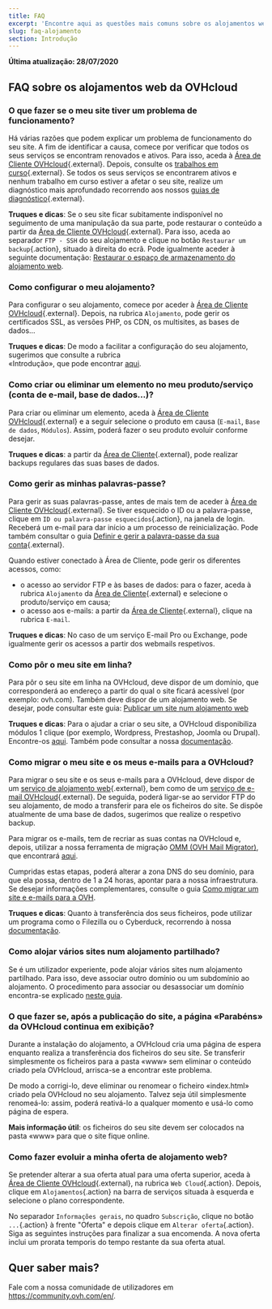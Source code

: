 ```yaml
---
title: FAQ
excerpt: 'Encontre aqui as questões mais comuns sobre os alojamentos web da OVHcloud'
slug: faq-alojamento
section: Introdução
---
```


**Última atualização: 28/07/2020**

## FAQ sobre os alojamentos web da OVHcloud


### O que fazer se o meu site tiver um problema de funcionamento? 

Há várias razões que podem explicar um problema de funcionamento do seu site. A fim de identificar a causa, comece por verificar que todos os seus serviços se encontram renovados e ativos. Para isso, aceda à [Área de Cliente OVHcloud](https://www.ovh.com/auth/?action=gotomanager&from=https://www.ovh.pt/&ovhSubsidiary=pt){.external}. Depois, consulte os [trabalhos em curso](http://travaux.ovh.net/){.external}. Se todos os seus serviços se encontrarem ativos e nenhum trabalho em curso estiver a afetar o seu site, realize um diagnóstico mais aprofundado recorrendo aos nossos [guias de diagnóstico](../){.external}.

**Truques e dicas**: Se o seu site ficar subitamente indisponível no seguimento de uma manipulação da sua parte, pode restaurar o conteúdo a partir da [Área de Cliente OVHcloud](https://www.ovh.com/auth/?action=gotomanager&from=https://www.ovh.pt/&ovhSubsidiary=pt){.external}. Para isso, aceda ao separador `FTP - SSH` do seu alojamento e clique no botão `Restaurar um backup`{.action}, situado à direita do ecrã. Pode igualmente aceder à seguinte documentação: [Restaurar o espaço de armazenamento do alojamento web](../restauracao-ftp-filezilla-area-de-cliente/).

### Como configurar o meu alojamento? 

Para configurar o seu alojamento, comece por aceder à [Área de Cliente OVHcloud](https://www.ovh.com/auth/?action=gotomanager&from=https://www.ovh.pt/&ovhSubsidiary=pt){.external}. Depois, na rubrica `Alojamento`, pode gerir os certificados SSL, as versões PHP, os CDN, os multisites, as bases de dados...

**Truques e dicas**: De modo a facilitar a configuração do seu alojamento, sugerimos que consulte a rubrica <br> «Introdução», que pode encontrar [aqui](../).

### Como criar ou eliminar um elemento no meu produto/serviço (conta de e-mail, base de dados...)?

Para criar ou eliminar um elemento, aceda à [Área de Cliente OVHcloud](https://www.ovh.com/auth/?action=gotomanager&from=https://www.ovh.pt/&ovhSubsidiary=pt){.external} e a seguir selecione o produto em causa (`E-mail`, `Base de dados`, `Módulos`). Assim, poderá fazer o seu produto evoluir conforme desejar.

**Truques e dicas**: a partir da [Área de Cliente](https://www.ovh.com/auth/?action=gotomanager&from=https://www.ovh.pt/&ovhSubsidiary=pt){.external}, pode realizar backups regulares das suas bases de dados.

### Como gerir as minhas palavras-passe? 

Para gerir as suas palavras-passe, antes de mais tem de aceder à [Área de Cliente OVHcloud](https://www.ovh.com/auth/?action=gotomanager&from=https://www.ovh.pt/&ovhSubsidiary=pt){.external}. Se tiver esquecido o ID ou a palavra-passe, clique em `ID ou palavra-passe esquecidos`{.action}, na janela de login. Receberá um e-mail para dar início a um processo de reinicialização.
Pode também consultar o guia [Definir e gerir a palavra-passe da sua conta](../../customer/gerir-a-palavra-passe/){.external}.

Quando estiver conectado à Área de Cliente, pode gerir os diferentes acessos, como: 

* o acesso ao servidor FTP e às bases de dados: para o fazer, aceda à rubrica `Alojamento` da [Área de Cliente](https://www.ovh.com/auth/?action=gotomanager&from=https://www.ovh.pt/&ovhSubsidiary=pt){.external} e selecione o produto/serviço em causa;
* o acesso aos e-mails: a partir da [Área de Cliente](https://www.ovh.com/auth/?action=gotomanager&from=https://www.ovh.pt/&ovhSubsidiary=pt){.external}, clique na rubrica `E-mail`.

**Truques e dicas**: No caso de um serviço E-mail Pro ou Exchange, pode igualmente gerir os acessos a partir dos webmails respetivos.

### Como pôr o meu site em linha? 

Para pôr o seu site em linha na OVHcloud, deve dispor de um domínio, que corresponderá ao endereço a partir do qual o site ficará acessível (por exemplo: ovh.com). Também deve dispor de um alojamento web. Se desejar, pode consultar este guia: [Publicar um site num alojamento web](../partilhado_colocar_o_meu_website_online/)

**Truques e dicas**: Para o ajudar a criar o seu site, a OVHcloud disponibiliza módulos 1 clique (por exemplo, Wordpress, Prestashop, Joomla ou Drupal). Encontre-os [aqui](https://www.ovhcloud.com/pt/web-hosting/uc-website/). Também pode consultar a nossa [documentação](../partilhado_guias_dos_modulos_dos_alojamentos_partilhados/).

### Como migrar o meu site e os meus e-mails para a OVHcloud? 

Para migrar o seu site e os seus e-mails para a OVHcloud, deve dispor de um [serviço de alojamento web](https://www.ovhcloud.com/pt/web-hosting/){.external}, bem como de um [serviço de e-mail OVHcloud](https://www.ovhcloud.com/pt/emails/){.external}. De seguida, poderá ligar-se ao servidor FTP do seu alojamento, de modo a transferir para ele os ficheiros do site. Se dispõe atualmente de uma base de dados, sugerimos que realize o respetivo backup. 

Para migrar os e-mails, tem de recriar as suas contas na OVHcloud e, depois, utilizar a nossa ferramenta de migração [OMM (OVH Mail Migrator)](https://omm.ovh.net/), que encontrará [aqui](https://omm.ovh.net/). 

Cumpridas estas etapas, poderá alterar a zona DNS do seu domínio, para que ela possa, dentro de 1 a 24 horas, apontar para a nossa infraestrutura. Se desejar informações complementares, consulte o guia [Como migrar um site e e-mails para a OVH](../migrar-site-para-ovh/).

**Truques e dicas**: Quanto à transferência dos seus ficheiros, pode utilizar um programa como o Filezilla ou o Cyberduck, recorrendo à nossa [documentação](../partilhado_guia_de_utilizacao_do_filezilla/).

### Como alojar vários sites num alojamento partilhado?

Se é um utilizador experiente, pode alojar vários sites num alojamento partilhado. Para isso, deve associar outro domínio ou um subdomínio ao alojamento. O procedimento para associar ou desassociar um domínio encontra-se explicado [neste guia](../multisites-configurar-um-multisite-no-meu-alojamento-web/).

### O que fazer se, após a publicação do site, a página «Parabéns» da OVHcloud continua em exibição?

Durante a instalação do alojamento, a OVHcloud cria uma página de espera enquanto realiza a transferência dos ficheiros do seu site. Se transferir simplesmente os ficheiros para a pasta «www» sem eliminar o conteúdo criado pela OVHcloud, arrisca-se a encontrar este problema. 

De modo a corrigi-lo, deve eliminar ou renomear o ficheiro «index.html» criado pela OVHcloud no seu alojamento.
Talvez seja útil simplesmente renomeá-lo: assim, poderá reativá-lo a qualquer momento e usá-lo como página de espera. 

**Mais informação útil**: os ficheiros do seu site devem ser colocados na pasta «www» para que o site fique online.

### Como fazer evoluir a minha oferta de alojamento web?

Se pretender alterar a sua oferta atual para uma oferta superior, aceda à [Área de Cliente OVHcloud](https://www.ovh.com/auth/?action=gotomanager&from=https://www.ovh.pt/&ovhSubsidiary=pt){.external}, na rubrica `Web Cloud`{.action}. Depois, clique em `Alojamentos`{.action} na barra de serviços situada à esquerda e selecione o plano correspondente.

No separador `Informações gerais`, no quadro `Subscrição`, clique no botão `...`{.action} à frente "Oferta" e depois clique em `Alterar oferta`{.action}. Siga as seguintes instruções para finalizar a sua encomenda. A nova oferta inclui um prorata temporis do tempo restante da sua oferta atual.

## Quer saber mais?

Fale com a nossa comunidade de utilizadores em <https://community.ovh.com/en/>.
